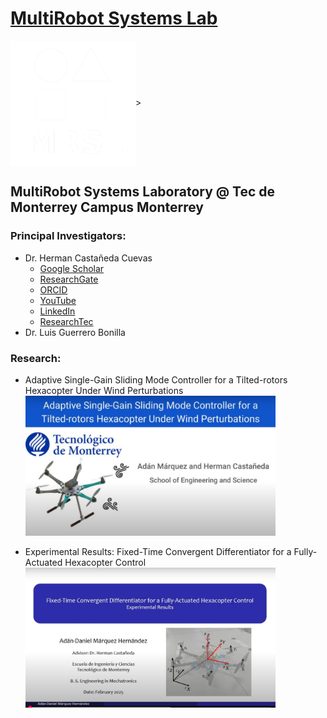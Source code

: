 # [MultiRobot Systems Lab](https://tecscience.tec.mx/es/tecnologia/laboratorio-robotica-mexico/)

<!-- img src="https://github.com/mrsl-itesm/.github/blob/5966b32e1bf540a8b667a473c68aaf965acbbe93/TEClogo.jpeg" align="center" -->
<img src="https://github.com/mrsl-itesm/.github/blob/d24e9520fc0b0e6ed968cbb74732b1bccb3a2b89/mrsl_mock_white.png" align="center" height="200" width="200">>

## MultiRobot Systems Laboratory @ Tec de Monterrey Campus Monterrey

### Principal Investigators:

- Dr. Herman Castañeda Cuevas
  - [Google Scholar](https://scholar.google.com/citations?user=aAbtWIkAAAAJ&hl=es)
  - [ResearchGate](https://www.researchgate.net/profile/Herman-Castaneda-2)
  - [ORCID](https://orcid.org/0000-0002-2432-7740)
  - [YouTube](https://youtube.com/@mrsl-hcc?si=aqREmSmNSM_fBPs_)
  - [LinkedIn](https://www.linkedin.com/in/herman-casta%C3%B1eda-33a6a571?utm_source=share&utm_campaign=share_via&utm_content=profile&utm_medium=android_app)
  - [ResearchTec](https://research.tec.mx/vivo-tec/display/PID_292306)
- Dr. Luis Guerrero Bonilla

### Research:

* Adaptive Single-Gain Sliding Mode Controller for a Tilted-rotors Hexacopter Under Wind Perturbations
[<img src="https://github.com/mrsl-itesm/.github/blob/2b1798a774fb1a74f1512b67c13fd0057f1394d7/mini_adan.png" height="224" width="400">](https://www.youtube.com/watch?v=6Lxd_NiaSbQ)

* Experimental Results: Fixed-Time Convergent Differentiator for a Fully-Actuated Hexacopter Control
[<img src="https://github.com/mrsl-itesm/.github/blob/161def9fffaefd85108efbd2644a6f8de43412e5/mini_adan2.png" height="224" width="400">](https://youtu.be/etXKOGwM4bk)
